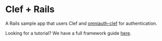 Clef + Rails
=============

A Rails sample app that users Clef and [omniauth-clef](http://github.com/jessepollak/omniauth-clef) for authentication.

Looking for a tutorial? We have a full framework guide [here](http://docs.getclef.com/v1.0/docs/rails).

